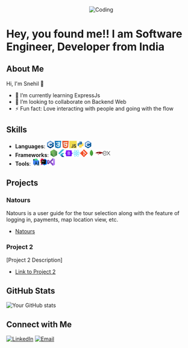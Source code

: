 <div height="200" width="200" align="center">
    <img align="center" alt="Coding" width="350" src="https://media.giphy.com/media/4ubahpvgq62mbBn565/giphy.gif?id=ecf05e475ssgdmv9xtiejh5l62x3onpzg4ldtuzcbouivve8&ep=v1_gifs_related&rid=giphy.gif&ct=g">
</div>

# Hey, you found me!! I am Software Engineer, Developer from India



## About Me

Hi, I'm Snehil 👋

- 🌱 I’m currently learning ExpressJs
- 👯 I’m looking to collaborate on Backend Web
- ⚡ Fun fact: Love interacting with people and going with the flow 

## Skills

- **Languages**: <code><img height="20" widht="20" alt="c++" src="https://github.com/devicons/devicon/blob/master/icons/cplusplus/cplusplus-original.svg"></code><code><img height="20" alt="css" src="https://github.com/devicons/devicon/blob/master/icons/css3/css3-original.svg"></code><code><img height="20" alt="html" src="https://github.com/devicons/devicon/blob/master/icons/html5/html5-original.svg"></code><code><img height="20" alt="JavaScript" src="https://github.com/devicons/devicon/blob/master/icons/javascript/javascript-original.svg"></code><code><img height="20" alt="Python" src="https://github.com/devicons/devicon/blob/master/icons/python/python-original.svg"></code><code><img height="20" alt="C" src="https://github.com/devicons/devicon/blob/master/icons/c/c-original.svg"></code>
- **Frameworks**: <code><img height="20" alt="nodejs" src="https://raw.githubusercontent.com/github/explore/80688e429a7d4ef2fca1e82350fe8e3517d3494d/topics/nodejs/nodejs.png"></code><code><img height="20" alt="bootstrap" src="https://github.com/devicons/devicon/blob/master/icons/flutter/flutter-original.svg"></code><code><img height="20" alt="bootstrap" src="https://github.com/devicons/devicon/blob/master/icons/bootstrap/bootstrap-original.svg"></code><code><img height="20" alt="bootstrap" src="https://github.com/devicons/devicon/blob/master/icons/react/react-original.svg"></code><code><img height="20" alt="git" src="https://github.com/devicons/devicon/blob/master/icons/git/git-original.svg"></code><code><img height="20" alt="MongoDB" src="https://github.com/devicons/devicon/blob/master/icons/mongodb/mongodb-original.svg"></code><code><img height="20" alt="Mongooose" src="https://github.com/devicons/devicon/blob/master/icons/mongoose/mongoose-original.svg"></code><code><img height="20" alt="ExpressJS" src="https://github.com/devicons/devicon/blob/master/icons/express/express-original.svg"></code>
- **Tools**: <code><img height="20" alt="AndroidStudio" src="https://github.com/devicons/devicon/blob/master/icons/androidstudio/androidstudio-original.svg"></code><code><img height="20" alt="Intellij" src="https://github.com/devicons/devicon/blob/master/icons/intellij/intellij-original.svg"></code><code><img height="20" alt="VSCode" src="https://github.com/devicons/devicon/blob/master/icons/visualstudio/visualstudio-original.svg"></code>

## Projects

### Natours
Natours is a user guide for the tour selection along with the feature of logging in, payments, map location view, etc.

- [Natours](https://github.com/snehilkumar4c/natours)

### Project 2
[Project 2 Description]

- [Link to Project 2](https://github.com/yourusername/project2)

## GitHub Stats

![Your GitHub stats](https://github-readme-stats.vercel.app/api?username=snehilkumar4c&show_icons=true&theme=radical)

## Connect with Me

[![LinkedIn](https://img.shields.io/badge/LinkedIn-Profile-blue)](https://www.linkedin.com/in/snehil-kumar-923b17198)
[![Email](https://img.shields.io/badge/Email-Contact-red)](mailto:snehilkumar4c@gmail.com)
